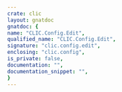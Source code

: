 ```yaml
---
crate: clic
layout: gnatdoc
gnatdoc: {
name: "CLIC.Config.Edit",
qualified_name: "CLIC.Config.Edit",
signature: "clic.config.edit",
enclosing: "clic.config",
is_private: false,
documentation: "",
documentation_snippet: "",
}
---
```

